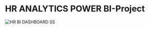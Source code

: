 # HR ANALYTICS POWER BI-Project
![HR BI DASHBOARD SS](https://github.com/AnkitPilankar/BI-Project/assets/139122495/dbf1afb5-1852-4d3b-9ebd-52f74f9114d8)
